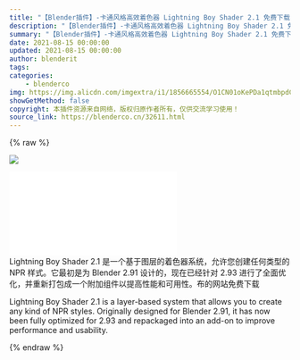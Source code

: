 ```yaml
---
title: "【Blender插件】-卡通风格高效着色器 Lightning Boy Shader 2.1 免费下载"
description: "【Blender插件】-卡通风格高效着色器 Lightning Boy Shader 2.1 免费下载"
summary: "【Blender插件】-卡通风格高效着色器 Lightning Boy Shader 2.1 免费下载"
date: 2021-08-15 00:00:00
updated: 2021-08-15 00:00:00
author: blenderit
tags: 
categories:
    - blenderco
img: https://img.alicdn.com/imgextra/i1/1856665554/O1CN01oKePDa1qtmbpdCQFc_!!1856665554.jpg
showGetMethod: false
copyright: 本插件资源来自网络，版权归原作者所有，仅供交流学习使用！
source_link: https://blenderco.cn/32611.html
---
```


{% raw %}
<p><img src="https://img.c4dco.com/img/C4Dmx20220228235208.png"></p><p><iframe src="//player.bilibili.com/player.html?aid=504608779&amp;bvid=BV1ug411E7R4&amp;cid=379585357&amp;page=1" frameborder="no" scrolling="no" allowfullscreen="allowfullscreen"> </iframe><br>
Lightning Boy Shader 2.1 是一个基于图层的着色器系统，允许您创建任何类型的 NPR 样式。它最初是为 Blender 2.91 设计的，现在已经针对 2.93 进行了全面优化，并重新打包成一个附加组件以提高性能和可用性。布的网站免费下载</p><p>Lightning Boy Shader 2.1 is a layer-based system that allows you to create any kind of NPR styles. Originally designed for Blender 2.91, it has now been fully optimized for 2.93 and repackaged into an add-on to improve performance and usability.</p>
<div style="display: none">blenderco</div>
{% endraw %}